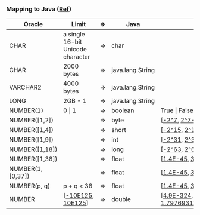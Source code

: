 ### Mapping to Java ([Ref](https://docs.oracle.com/cd/F49540_01/DOC/java.815/a64685/basic3.htm))
|Oracle|Limit|⇒|Java|Limit|
|---|---|---|---|---|
|CHAR|a single 16-bit Unicode character|⇒|char||
|CHAR|2000 bytes|⇒|java.lang.String||
|VARCHAR2|4000 bytes|⇒|java.lang.String||
|LONG|2GB - 1|⇒|java.lang.String||
|NUMBER(1)|0 \| 1|⇒|boolean|True \| False|
|NUMBER([1,2])||⇒|byte|[[-2^7](https://www.wolframalpha.com/input/?i=-2%5E7), [2^7-1](https://www.wolframalpha.com/input/?i=2%5E7-1)]|
|NUMBER([1,4])||⇒|short|[[-2^15](https://www.wolframalpha.com/input/?i=-2%5E15), [2^15-1](https://www.wolframalpha.com/input/?i=2%5E15-1)]|
|NUMBER([1,9])||⇒|int|[[-2^31](https://www.wolframalpha.com/input/?i=-2%5E31), [2^31-1](https://www.wolframalpha.com/input/?i=2%5E31-1)]|
|NUMBER([1,18])||⇒|long|[[-2^63](https://www.wolframalpha.com/input/?i=-2%5E63), [2^63-1](https://www.wolframalpha.com/input/?i=2%5E63-1)]|
|NUMBER([1,38])||⇒|float|[[1.4E-45](https://www.wolframalpha.com/input/?i=1.4E-45), [3.4028235E38](https://www.wolframalpha.com/input/?i=3.4028235E38)]|
|NUMBER(1, [0,37])||⇒|float|[[1.4E-45](https://www.wolframalpha.com/input/?i=1.4E-45), [3.4028235E38](https://www.wolframalpha.com/input/?i=3.4028235E38)]|
|NUMBER(p, q)|p + q < 38|⇒|float|[[1.4E-45](https://www.wolframalpha.com/input/?i=1.4E-45), [3.4028235E38](https://www.wolframalpha.com/input/?i=3.4028235E38)]|
|NUMBER|[[-10E125](https://www.wolframalpha.com/input/?i=-10E125), [10E125](https://www.wolframalpha.com/input/?i=10E125)]|⇒|double|[[4.9E-324](https://www.wolframalpha.com/input/?i=4.9E-324), [1.7976931348623157E308](https://www.wolframalpha.com/input/?i=1.7976931348623157E308)]|
